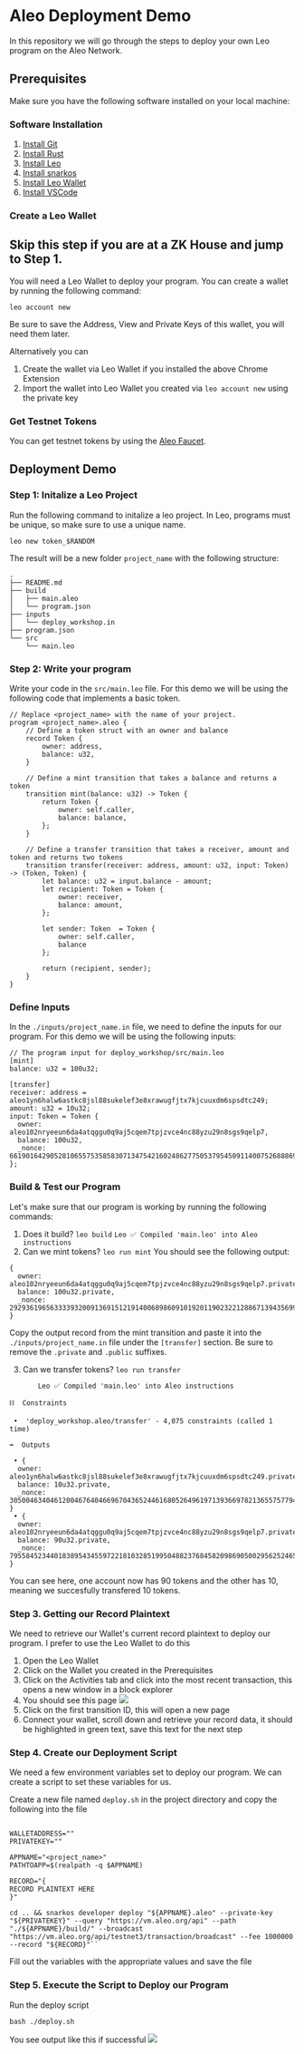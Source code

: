 # Aleo Deployment Demo

In this repository we will go through the steps to deploy your own Leo program on the Aleo Network.

## Prerequisites

Make sure you have the following software installed on your local machine:

### Software Installation

1.  [Install Git](https://git-scm.com/downloads)
2.  [Install Rust](https://www.rust-lang.org/tools/install)
3.  [Install Leo](https://developer.aleo.org/leo/installation)
4.  [Install snarkos](https://developer.aleo.org/testnet/getting_started/installation/)
5.  [Install Leo Wallet](https://leo.app/)
6.  [Install VSCode](https://code.visualstudio.com/download)

### Create a Leo Wallet

## Skip this step if you are at a ZK House and jump to Step 1.

You will need a Leo Wallet to deploy your program. You can create a wallet by running the following command:

`leo account new`

Be sure to save the Address, View and Private Keys of this wallet, you will need them later.

Alternatively you can

1. Create the wallet via Leo Wallet if you installed the above Chrome Extension
2. Import the wallet into Leo Wallet you created via `leo account new` using the private key

### Get Testnet Tokens

You can get testnet tokens by using the [Aleo Faucet](https://faucet.aleo.org/).

## Deployment Demo

### Step 1: Initalize a Leo Project

Run the following command to initalize a leo project.
In Leo, programs must be unique, so make sure to use a unique name.

`leo new token_$RANDOM`

The result will be a new folder `project_name` with the following structure:

```
.
├── README.md
├── build
│   ├── main.aleo
│   └── program.json
├── inputs
│   └── deploy_workshop.in
├── program.json
└── src
    └── main.leo
```

### Step 2: Write your program

Write your code in the `src/main.leo` file. For this demo we will be using the following code that implements a basic token.

```
// Replace <project_name> with the name of your project.
program <project_name>.aleo {
    // Define a token struct with an owner and balance
    record Token {
        owner: address,
        balance: u32,
    }

    // Define a mint transition that takes a balance and returns a token
    transition mint(balance: u32) -> Token {
        return Token {
            owner: self.caller,
            balance: balance,
        };
    }

    // Define a transfer transition that takes a receiver, amount and token and returns two tokens
    transition transfer(receiver: address, amount: u32, input: Token) -> (Token, Token) {
        let balance: u32 = input.balance - amount;
        let recipient: Token = Token {
            owner: receiver,
            balance: amount,
        };

        let sender: Token  = Token {
            owner: self.caller,
            balance
        };

        return (recipient, sender);
    }
}
```

### Define Inputs

In the `./inputs/project_name.in` file, we need to define the inputs for our program. For this demo we will be using the following inputs:

```
// The program input for deploy_workshop/src/main.leo
[mint]
balance: u32 = 100u32;

[transfer]
receiver: address = aleo1yn6halw6astkc8jsl88sukelef3e8xrawugfjtx7kjcuuxdm6spsdtc249;
amount: u32 = 10u32;
input: Token = Token {
  owner: aleo102nryeeun6da4atqggu0q9aj5cqem7tpjzvce4nc88yzu29n8sgs9qelp7,
  balance: 100u32,
  _nonce: 661901642905281065575358583071347542160248627750537954509114007526888699661group
};
```

### Build & Test our Program

Let's make sure that our program is working by running the following commands:

1. Does it build? `leo build`
   `Leo ✅ Compiled 'main.leo' into Aleo instructions`
2. Can we mint tokens? `leo run mint`
   You should see the following output:

```
{
  owner: aleo102nryeeun6da4atqggu0q9aj5cqem7tpjzvce4nc88yzu29n8sgs9qelp7.private,
  balance: 100u32.private,
  _nonce: 292936196563333932009136915121914006898609101920119023221288671394356999564group.public
}
```

Copy the output record from the mint transition and paste it into the `./inputs/project_name.in` file under the `[transfer]` section. Be sure to remove the `.private` and `.public` suffixes.

3. Can we transfer tokens? `leo run transfer`

```craigjohnson@home deploy_workshop % leo run transfer
       Leo ✅ Compiled 'main.leo' into Aleo instructions

⛓  Constraints

 •  'deploy_workshop.aleo/transfer' - 4,075 constraints (called 1 time)

➡️  Outputs

 • {
  owner: aleo1yn6halw6astkc8jsl88sukelef3e8xrawugfjtx7kjcuuxdm6spsdtc249.private,
  balance: 10u32.private,
  _nonce: 3050046340461200467640466967043652446168052649619713936697821365575779437863group.public
}
 • {
  owner: aleo102nryeeun6da4atqggu0q9aj5cqem7tpjzvce4nc88yzu29n8sgs9qelp7.private,
  balance: 90u32.private,
  _nonce: 7955845234401838954345597221810328519950488237684582098690500295625246536712group.public
}
```

You can see here, one account now has 90 tokens and the other has 10, meaning we succesfully transfered 10 tokens.

### Step 3. Getting our Record Plaintext

We need to retrieve our Wallet's current record plaintext to deploy our program. I prefer to use the Leo Wallet to do this

1. Open the Leo Wallet
2. Click on the Wallet you created in the Prerequisites
3. Click on the Activities tab and click into the most recent transaction, this opens a new window in a block explorer
4. You should see this page
   ![](./transitions.png)
5. Click on the first transition ID, this will open a new page
6. Connect your wallet, scroll down and retrieve your record data, it should be highlighted in green text, save this text for the next step

### Step 4. Create our Deployment Script

We need a few environment variables set to deploy our program. We can create a script to set these variables for us.

Create a new file named `deploy.sh` in the project directory and copy the following into the file

```

WALLETADDRESS=""
PRIVATEKEY=""

APPNAME="<project_name>"
PATHTOAPP=$(realpath -q $APPNAME)

RECORD="{
RECORD PLAINTEXT HERE
}"

cd .. && snarkos developer deploy "${APPNAME}.aleo" --private-key "${PRIVATEKEY}" --query "https://vm.aleo.org/api" --path "./${APPNAME}/build/" --broadcast "https://vm.aleo.org/api/testnet3/transaction/broadcast" --fee 1000000 --record "${RECORD}"``

```

Fill out the variables with the appropriate values and save the file

### Step 5. Execute the Script to Deploy our Program

Run the deploy script

`bash ./deploy.sh`

You see output like this if successful
![](./deployment_success.png)
